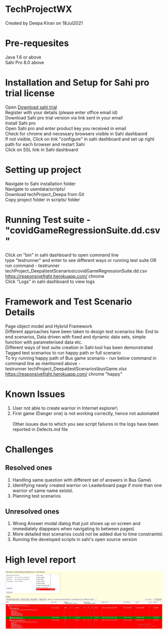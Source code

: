 # TechProjectWX
Created by Deepa Kiran on 18Jul2021

# Pre-requesites
Java 1.6 or above\
Sahi Pro 8.0 above

# Installation and Setup for Sahi pro trial license
Open [Download sahi trial](https://www.sahipro.com/free-trial)\
Register with your details (please enter office email id)\
Download Sahi pro trial version via link sent in your email\
Install Sahi pro\
Open Sahi pro and enter product key you received in email\
Check for chrome and necessary browsers visible in Sahi dashbaord\
If not visible, Click on link "configure" in sahi dashboard and set up right path for each browser and restart Sahi\
Click on SSL link in Sahi dashboard

# Setting up project
Navigate to Sahi installation folder\
Navigate to userdata/scripts/\
Download techProject_Deepa from Git\
Copy project folder in scripts/ folder

# Running Test suite - "covidGameRegressionSuite.dd.csv"
Click on "bin" in sahi dashboard to open command line\
type "testrunner" and enter to see different ways or running test suite OR\
run command - testrunner techProject_Deepa\testScenarios\covidGameRegressionSuite.dd.csv https://responsivefight.herokuapp.com/ chrome\
Click "Logs" in sahi dashboard to view logs

# Framework and Test Scenario Details
Page object model and Hybrid Framework\
Different approaches have been taken to design test scenarios like: End to end scenarios, Data driven with fixed and dynamic data sets, simple function with parameterised data etc.\
Different ways of test suite creation in Sahi tool has been demonstrated\
Tagged test scenarios to run happy path or full scenario\
To try running happy path of Bus game scenario - run below command in command line as mentioned above - \
testrunner techProject_Deepa\testScenarios\busGame.xlsx https://responsivefight.herokuapp.com/ chrome "happy"

# Known Issues
1. User not able to create warrior in Internet explorer\
2. First game (Danger one) is not working correctly, hence not automated\
\
Other issues due to which you see script failures in the logs have been reported in Defects.md file

# Challenges
## Resolved ones
1. Handling same question with different set of answers in Bus Game\
2. Identifying newly created warrior on Leaderboard page if more than one warrior of same name exists\
3. Planning test scenarios
## Unresolved ones
1. Wrong Answer modal dialog that just shows up on screen and immediately diappears when navigating to between pages\
2. More detailed test scenarios could not be added due to time constraints\
3. Running the developed scripts in sahi's open source version

# High level report
![RegressionSuiteReport](https://github.com/deepakiran1116/TechProjectWX/blob/main/techProject_Deepa/techProjectReportWX.JPG)
